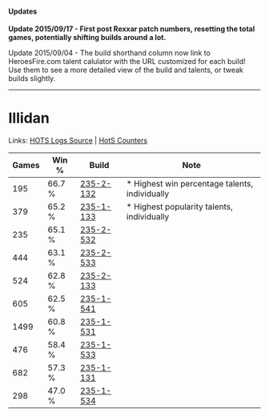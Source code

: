 #### Updates
**Update 2015/09/17 - First post Rexxar patch numbers, resetting the total games, potentially shifting builds around a lot.**

Update 2015/09/04 - The build shorthand column now link to HeroesFire.com talent calulator with the URL customized for each build!  
Use them to see a more detailed view of the build and talents, or tweak builds slightly.

***

# Illidan

Links: [HOTS Logs Source](https://www.hotslogs.com/Sitewide/HeroDetails?Hero=Illidan) | [HotS Counters](http://hotscounters.com/#/hero/Illidan)

Games  | Win %  | Build     | Note
-----  | -----  | -----     | ----
195    | 66.7 % | [235-2-132](http://www.heroesfire.com/hots/talent-calculator/illidan#l7g4) | * Highest win percentage talents, individually
379    | 65.2 % | [235-1-133](http://www.heroesfire.com/hots/talent-calculator/illidan#l7QT) | * Highest popularity talents, individually
235    | 65.1 % | [235-2-532](http://www.heroesfire.com/hots/talent-calculator/illidan#l7mK) | 
444    | 63.1 % | [235-2-533](http://www.heroesfire.com/hots/talent-calculator/illidan#l7mL) | 
524    | 62.8 % | [235-2-133](http://www.heroesfire.com/hots/talent-calculator/illidan#l7g5) | 
605    | 62.5 % | [235-1-541](http://www.heroesfire.com/hots/talent-calculator/illidan#l7Wr) | 
1499   | 60.8 % | [235-1-531](http://www.heroesfire.com/hots/talent-calculator/illidan#l7Wh) | 
476    | 58.4 % | [235-1-533](http://www.heroesfire.com/hots/talent-calculator/illidan#l7Wj) | 
682    | 57.3 % | [235-1-131](http://www.heroesfire.com/hots/talent-calculator/illidan#l7QR) | 
298    | 47.0 % | [235-1-534](http://www.heroesfire.com/hots/talent-calculator/illidan#l7Wk) | 
